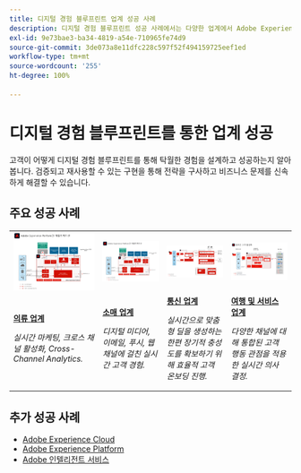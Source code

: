 ```yaml
---
title: 디지털 경험 블루프린트 업계 성공 사례
description: 디지털 경험 블루프린트 성공 사례에서는 다양한 업계에서 Adobe Experience Platform 기반 Adobe Experience Cloud의 비즈니스 가치를 어떻게 실현해 나가는지 소개합니다.
exl-id: 9e73bae3-ba34-4819-a54e-710965fe74d9
source-git-commit: 3de073a8e11dfc228c597f52f494159725eef1ed
workflow-type: tm+mt
source-wordcount: '255'
ht-degree: 100%

---
```


# 디지털 경험 블루프린트를 통한 업계 성공

고객이 어떻게 디지털 경험 블루프린트를 통해 탁월한 경험을 설계하고 성공하는지 알아봅니다. 검증되고 재사용할 수 있는 구현을 통해 전략을 구사하고 비즈니스 문제를 신속하게 해결할 수 있습니다.

## 주요 성공 사례

<table style="table-layout:fixed">
<tr>
  <td>
    <a href="https://experienceleague.adobe.com/docs/blueprints-learn/architecture/industry-success-stories/apparel.html"><img alt="Audience Activation, Customer Journey Analytics, 고객 여정 블루프린트를 사용하는 의류 업체의 썸네일 이미지" src="../experience-platform/assets/aep+apps_vertical.svg"/></a>
    </td>
  <td>
    <a href="https://experienceleague.adobe.com/docs/blueprints-learn/architecture/industry-success-stories/retail.html"><img alt="온라인/오프라인 데이터를 통한 활성화 및 Journey Optimizer 블루프린트를 사용하는 소매 업체의 썸네일 이미지" src="../experience-platform/assets/aep+apps_vertical.svg"/></a>

</td>
  <td>
    <a href="https://experienceleague.adobe.com/docs/blueprints-learn/architecture/industry-success-stories/telecommunications.html"><img alt="Journey Optimizer 블루프린트 썸네일 이미지" src="../customer-journeys/assets/ajo-architecture.svg" /></a>
  </td>
  <td>
    <a href="https://experienceleague.adobe.com/docs/blueprints-learn/architecture/industry-success-stories/travel-hospitality.html"><img alt="온라인/오프라인 데이터 블루프린트 활성화 썸네일 이미지" src="../audience-activation/assets/known_activation.svg" /></a>
  </td>
</tr>
<tr>
  <td>
    <div><a href="https://experienceleague.adobe.com/docs/blueprints-learn/architecture/industry-success-stories/apparel.html"><strong>의류 업계</strong></a></div>
    <p><em>실시간 마케팅, 크로스 채널 활성화, Cross-Channel Analytics.</em></p>
  </td>
  <td>
    <div><a href="https://experienceleague.adobe.com/docs/blueprints-learn/architecture/industry-success-stories/retail.html"><strong>소매 업계</strong></a></div>
    <p><em>디지털 미디어, 이메일, 푸시, 웹 채널에 걸친 실시간 고객 경험.</em></p>
  </td>
  <td>
    <div><a href="https://experienceleague.adobe.com/docs/blueprints-learn/architecture/industry-success-stories/telecommunications.html"><strong>통신 업계</strong></a></div>
    <p><em>실시간으로 맞춤형 딜을 생성하는 한편 장기적 충성도를 확보하기 위해 효율적 고객 온보딩 진행.</em></p>
  </td>
  <td>
    <div><a href="https://experienceleague.adobe.com/docs/blueprints-learn/architecture/industry-success-stories/travel-hospitality.html"><strong>여행 및 서비스 업계</strong></a></div>
    <p><em>다양한 채널에 대해 통합된 고객 행동 관점을 적용한 실시간 의사 결정.</em></p>
  </td>
</tr>
</table>

## 추가 성공 사례

* <a href="https://business.adobe.com/customer-success-stories/index.html?Products+%26+Services=Experience">Adobe Experience Cloud</a>
* <a href="https://business.adobe.com/customer-success-stories/index.html?Products+%26+Services=Experience+Platform">Adobe Experience Platform</a>
* <a href="https://business.adobe.com/customer-success-stories/index.html?Products+%26+Services=Intelligent+Services">Adobe 인텔리전트 서비스</a>

